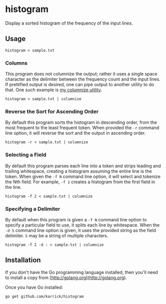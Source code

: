 # histogram

Display a sorted histogram of the frequency of the input lines.

## Usage

```
histogram < sample.txt
```

### Columns

This program does not columnize the output; rather it uses a single
space character as the delimiter between the frequency count and the
input lines. If prettified output is desired, one can pipe output to
another utility to do that.  One such example is
[my columnize utility](https://github.com/karrick/columnize).

```
histogram < sample.txt | columnize
```

### Reverse the Sort for Ascending Order

By default this program sorts the histogram in descending order, from
the most frequent to the least frequent token. When provided the `-r`
command line option, it will reverse the sort and the output in
ascending order.

```
histogram -r < sample.txt | columnize
```

### Selecting a Field

By default this program parses each line into a token and strips
leading and trailing whitespace, creating a histogram assuming the
entire line is the token. When given the `-f N` command line option,
it will select and tokenize the Nth field. For example, `-f 1` creates
a histogram from the first field in the line.

```
histogram -f 2 < sample.txt | columnize
```

### Specifying a Delimiter

By default when this program is given a `-f N` command line option to
specify a particular field to use, it splits each line by
whitespace. When the `-d S` command line option is given, it uses the
provided string as the field delimiter. `S` may be a string of
multiple characters.

```
histogram -f 2 -d : < sample.txt | columnize
```

## Installation

If you don't have the Go programming language installed, then you'll
need to install a copy from [http://golang.org](http://golang.org).

Once you have Go installed:

```
go get github.com/karrick/histogram
```
